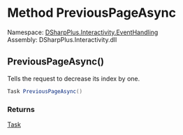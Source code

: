 # Method PreviousPageAsync

Namespace: [DSharpPlus.Interactivity.EventHandling](DSharpPlus.Interactivity.EventHandling.md)  
Assembly: DSharpPlus.Interactivity.dll

## <a id="DSharpPlus_Interactivity_EventHandling_IPaginationRequest_PreviousPageAsync"></a>PreviousPageAsync\(\)

Tells the request to decrease its index by one.

```csharp
Task PreviousPageAsync()
```

### Returns

[Task](https://learn.microsoft.com/dotnet/api/system.threading.tasks.task)

